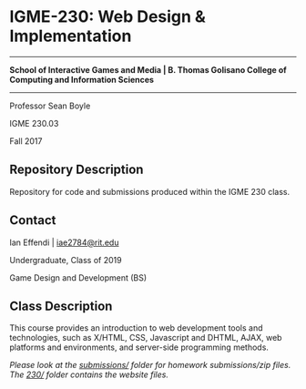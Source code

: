 # IGME-230: Web Design & Implementation
***
**School of Interactive Games and Media | B. Thomas Golisano College of Computing and Information Sciences**
***

Professor Sean Boyle

IGME 230.03

Fall 2017


## Repository Description
Repository for code and submissions produced within the IGME 230 class.

## Contact
Ian Effendi | iae2784@rit.edu

Undergraduate, Class of 2019

Game Design and Development (BS)


## Class Description
This course provides an introduction to web development tools and technologies, such as X/HTML, CSS, Javascript and DHTML, AJAX, web platforms and environments, and server-side programming methods.

*Please look at the [submissions/](https://github.com/rimij405/IGME230/tree/master/submissions) folder for homework submissions/zip files.*
*The [230/](https://github.com/rimij405/IGME230/tree/master/230) folder contains the website files.*
